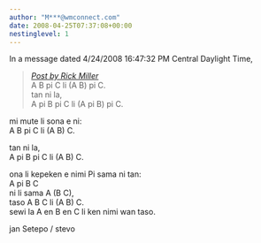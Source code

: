 ```yaml
---
author: "M***@wmconnect.com"
date: 2008-04-25T07:37:08+00:00
nestinglevel: 1
---
```

In a message dated 4/24/2008 16:47:32 PM Central Daylight Time,  

> [_Post by Rick Miller_](/OV2hCo5i/tomo-sona-pi-meli-lili-pi-lukin-pona#post2)  
> A B pi C li (A B) pi C.  
> tan ni la,  
> A pi B pi C li (A pi B) pi C.  
> 

mi mute li sona e ni:  
A B pi C li (A B) C.  
  
tan ni la,  
A pi B pi C li (A B) C.  
  
ona li kepeken e nimi Pi sama ni tan:  
A pi B C  
ni li sama A (B C),  
taso A B C li (A B) C.  
sewi la A en B en C li ken nimi wan taso.  
  
jan Setepo / stevo </HTML>
